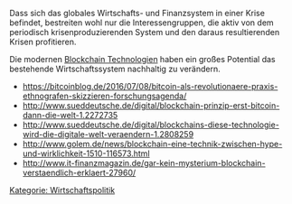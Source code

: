 Dass sich das globales Wirtschafts- und Finanzsystem in einer Krise
befindet, bestreiten wohl nur die Interessengruppen, die aktiv von dem
periodisch krisenproduzierenden System und den daraus resultierenden
Krisen profitieren.

Die modernen [Blockchain
Technologien](https://de.wikipedia.org/wiki/Block_Chain) haben ein
großes Potential das bestehende Wirtschaftssystem nachhaltig zu
verändern.

-   <https://bitcoinblog.de/2016/07/08/bitcoin-als-revolutionaere-praxis-ethnografen-skizzieren-forschungsagenda/>
-   <http://www.sueddeutsche.de/digital/blockchain-prinzip-erst-bitcoin-dann-die-welt-1.2272735>
-   <http://www.sueddeutsche.de/digital/blockchains-diese-technologie-wird-die-digitale-welt-veraendern-1.2808259>
-   <http://www.golem.de/news/blockchain-eine-technik-zwischen-hype-und-wirklichkeit-1510-116573.html>
-   <http://www.it-finanzmagazin.de/gar-kein-mysterium-blockchain-verstaendlich-erklaert-27960/>

[Kategorie:
Wirtschaftspolitik](/wiki/Kategorie:_Wirtschaftspolitik "wikilink")
